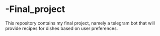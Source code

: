# -Final_project
 This repository contains my final project, namely a telegram bot that will provide recipes for dishes based on user preferences.
